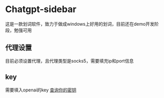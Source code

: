 # Chatgpt-sidebar

这是一款划词软件，致力于做成windows上好用的划词，目前还在demo开发阶段，勉强可用

## 代理设置
目前必须设置代理，且代理类型是socks5，需要填充ip和port信息

## key
需要填入openai的key
[查询你的密钥](https://platform.openai.com/account/api-keys)